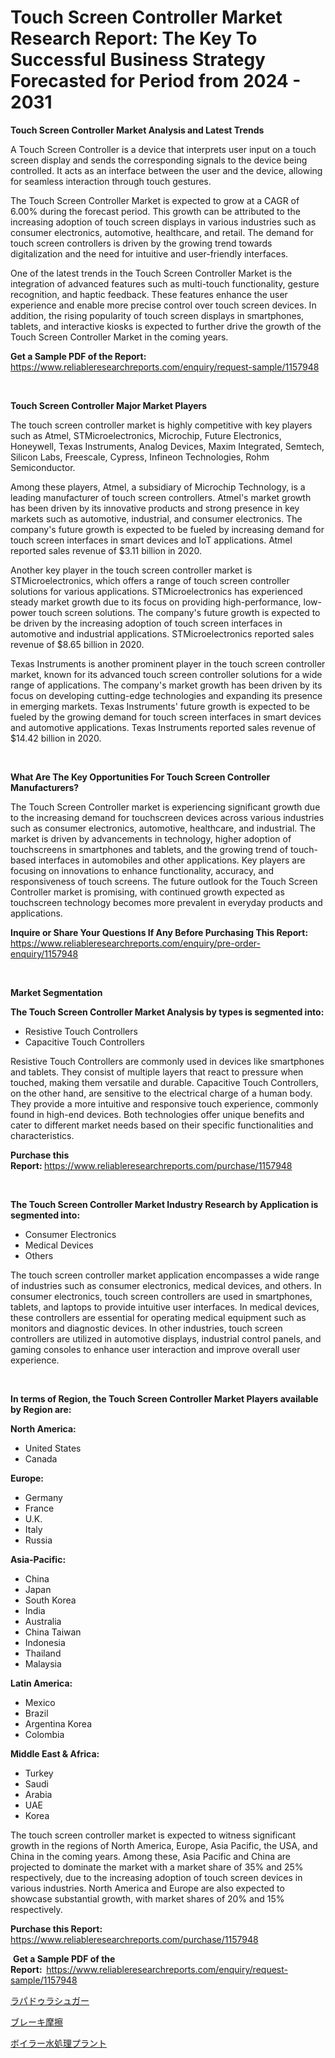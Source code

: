 <p><h1>Touch Screen Controller Market Research Report: The Key To Successful Business Strategy Forecasted for Period from 2024 - 2031</h1></p><p><strong>Touch Screen Controller Market Analysis and Latest Trends</strong></p>
<p><p>A Touch Screen Controller is a device that interprets user input on a touch screen display and sends the corresponding signals to the device being controlled. It acts as an interface between the user and the device, allowing for seamless interaction through touch gestures.</p><p>The Touch Screen Controller Market is expected to grow at a CAGR of 6.00% during the forecast period. This growth can be attributed to the increasing adoption of touch screen displays in various industries such as consumer electronics, automotive, healthcare, and retail. The demand for touch screen controllers is driven by the growing trend towards digitalization and the need for intuitive and user-friendly interfaces.</p><p>One of the latest trends in the Touch Screen Controller Market is the integration of advanced features such as multi-touch functionality, gesture recognition, and haptic feedback. These features enhance the user experience and enable more precise control over touch screen devices. In addition, the rising popularity of touch screen displays in smartphones, tablets, and interactive kiosks is expected to further drive the growth of the Touch Screen Controller Market in the coming years.</p></p>
<p><strong>Get a Sample PDF of the Report:&nbsp;</strong> <a href="https://www.reliableresearchreports.com/enquiry/request-sample/1157948">https://www.reliableresearchreports.com/enquiry/request-sample/1157948</a></p>
<p>&nbsp;</p>
<p><strong>Touch Screen Controller Major Market Players</strong></p>
<p><p>The touch screen controller market is highly competitive with key players such as Atmel, STMicroelectronics, Microchip, Future Electronics, Honeywell, Texas Instruments, Analog Devices, Maxim Integrated, Semtech, Silicon Labs, Freescale, Cypress, Infineon Technologies, Rohm Semiconductor.</p><p>Among these players, Atmel, a subsidiary of Microchip Technology, is a leading manufacturer of touch screen controllers. Atmel's market growth has been driven by its innovative products and strong presence in key markets such as automotive, industrial, and consumer electronics. The company's future growth is expected to be fueled by increasing demand for touch screen interfaces in smart devices and IoT applications. Atmel reported sales revenue of $3.11 billion in 2020.</p><p>Another key player in the touch screen controller market is STMicroelectronics, which offers a range of touch screen controller solutions for various applications. STMicroelectronics has experienced steady market growth due to its focus on providing high-performance, low-power touch screen solutions. The company's future growth is expected to be driven by the increasing adoption of touch screen interfaces in automotive and industrial applications. STMicroelectronics reported sales revenue of $8.65 billion in 2020.</p><p>Texas Instruments is another prominent player in the touch screen controller market, known for its advanced touch screen controller solutions for a wide range of applications. The company's market growth has been driven by its focus on developing cutting-edge technologies and expanding its presence in emerging markets. Texas Instruments' future growth is expected to be fueled by the growing demand for touch screen interfaces in smart devices and automotive applications. Texas Instruments reported sales revenue of $14.42 billion in 2020.</p></p>
<p>&nbsp;</p>
<p><strong>What Are The Key Opportunities For Touch Screen Controller Manufacturers?</strong></p>
<p><p>The Touch Screen Controller market is experiencing significant growth due to the increasing demand for touchscreen devices across various industries such as consumer electronics, automotive, healthcare, and industrial. The market is driven by advancements in technology, higher adoption of touchscreens in smartphones and tablets, and the growing trend of touch-based interfaces in automobiles and other applications. Key players are focusing on innovations to enhance functionality, accuracy, and responsiveness of touch screens. The future outlook for the Touch Screen Controller market is promising, with continued growth expected as touchscreen technology becomes more prevalent in everyday products and applications.</p></p>
<p><strong>Inquire or Share Your Questions If Any Before Purchasing This Report:</strong> <a href="https://www.reliableresearchreports.com/enquiry/pre-order-enquiry/1157948">https://www.reliableresearchreports.com/enquiry/pre-order-enquiry/1157948</a></p>
<p>&nbsp;</p>
<p><strong>Market Segmentation</strong></p>
<p><strong>The Touch Screen Controller Market Analysis by types is segmented into:</strong></p>
<p><ul><li>Resistive Touch Controllers</li><li>Capacitive Touch Controllers</li></ul></p>
<p><p>Resistive Touch Controllers are commonly used in devices like smartphones and tablets. They consist of multiple layers that react to pressure when touched, making them versatile and durable. Capacitive Touch Controllers, on the other hand, are sensitive to the electrical charge of a human body. They provide a more intuitive and responsive touch experience, commonly found in high-end devices. Both technologies offer unique benefits and cater to different market needs based on their specific functionalities and characteristics.</p></p>
<p><strong>Purchase this Report:&nbsp;</strong><a href="https://www.reliableresearchreports.com/purchase/1157948">https://www.reliableresearchreports.com/purchase/1157948</a></p>
<p>&nbsp;</p>
<p><strong>The Touch Screen Controller Market Industry Research by Application is segmented into:</strong></p>
<p><ul><li>Consumer Electronics</li><li>Medical Devices</li><li>Others</li></ul></p>
<p><p>The touch screen controller market application encompasses a wide range of industries such as consumer electronics, medical devices, and others. In consumer electronics, touch screen controllers are used in smartphones, tablets, and laptops to provide intuitive user interfaces. In medical devices, these controllers are essential for operating medical equipment such as monitors and diagnostic devices. In other industries, touch screen controllers are utilized in automotive displays, industrial control panels, and gaming consoles to enhance user interaction and improve overall user experience.</p></p>
<p>&nbsp;</p>
<p><strong>In terms of Region, the Touch Screen Controller Market Players available by Region are:</strong></p>
<p>
    <p> <strong> North America: </strong>
        <ul>
            <li>United States</li>
            <li>Canada</li>
        </ul>
        </p> 
    <p> <strong> Europe: </strong>
        <ul>
            <li>Germany</li>
            <li>France</li>
            <li>U.K.</li>
            <li>Italy</li>
            <li>Russia</li>
        </ul>
        </p> 
    <p> <strong> Asia-Pacific: </strong>
        <ul>
            <li>China</li>
            <li>Japan</li>
            <li>South Korea</li>
            <li>India</li>
            <li>Australia</li>
            <li>China Taiwan</li>
            <li>Indonesia</li>
            <li>Thailand</li>
            <li>Malaysia</li>
        </ul>
        </p> 
    <p> <strong> Latin America: </strong>
        <ul>
            <li>Mexico</li>
            <li>Brazil</li>
            <li>Argentina Korea</li>
            <li>Colombia</li>
        </ul>
        </p> 
    <p> <strong> Middle East & Africa: </strong>
        <ul>
            <li>Turkey</li>
            <li>Saudi</li>
            <li>Arabia</li>
            <li>UAE</li>
            <li>Korea</li>
        </ul>
    </p>
    </p>
<p><p>The touch screen controller market is expected to witness significant growth in the regions of North America, Europe, Asia Pacific, the USA, and China in the coming years. Among these, Asia Pacific and China are projected to dominate the market with a market share of 35% and 25% respectively, due to the increasing adoption of touch screen devices in various industries. North America and Europe are also expected to showcase substantial growth, with market shares of 20% and 15% respectively.</p></p>
<p><strong>Purchase this Report: </strong><a href="https://www.reliableresearchreports.com/purchase/1157948">https://www.reliableresearchreports.com/purchase/1157948</a></p>
<p>&nbsp;<strong>Get a Sample PDF of the Report:&nbsp;&nbsp;</strong><a href="https://www.reliableresearchreports.com/enquiry/request-sample/1157948">https://www.reliableresearchreports.com/enquiry/request-sample/1157948</a></p>
<p><strong></strong></p>
<p><p><a href="https://medium.com/@demarcuskuhlman/%E3%83%A9%E3%83%91%E3%83%89%E3%82%A5%E3%83%BC%E3%83%A9%E7%A0%82%E7%B3%96%E5%B8%82%E5%A0%B4%E3%81%AE%E5%88%86%E6%9E%90-%E3%82%B0%E3%83%AD%E3%83%BC%E3%83%90%E3%83%AB%E7%94%A3%E6%A5%AD%E3%81%AE%E5%B1%95%E6%9C%9B%E3%81%A8%E4%BA%88%E6%B8%AC-2024%E5%B9%B4%E3%81%8B%E3%82%892031%E5%B9%B4-33fba146dfa5">ラパドゥラシュガー</a></p><p><a href="https://github.com/ihabdkwlxs948/Market-Research-Report-List-1/blob/main/38948708573.md">ブレーキ摩擦</a></p><p><a href="https://github.com/zoetazuur/Market-Research-Report-List-1/blob/main/60345478572.md">ボイラー水処理プラント</a></p></p>